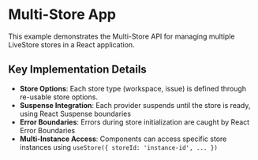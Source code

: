 # Multi-Store App

This example demonstrates the Multi-Store API for managing multiple LiveStore stores in a React application.

## Key Implementation Details

- **Store Options**: Each store type (workspace, issue) is defined through re-usable store options.
- **Suspense Integration**: Each provider suspends until the store is ready, using React Suspense boundaries
- **Error Boundaries**: Errors during store initialization are caught by React Error Boundaries
- **Multi-Instance Access**: Components can access specific store instances using `useStore({ storeId: 'instance-id', ... })`
